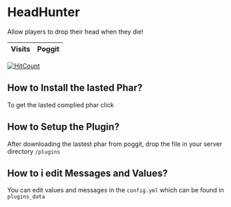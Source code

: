 # HeadHunter
Allow players to drop their head when they die!

| Visits | Poggit |
|:--:|:--:|
[![HitCount](http://hits.dwyl.io/LolNova/HeadHunter.svg)](http://hits.dwyl.io/LolNova/HeadHunter)


## How to Install the lasted Phar?

To get the lasted complied phar click 


## How to Setup the Plugin?

After downloading the lastest phar from poggit, drop the file in your server directory ``/plugins``

## How to i edit Messages and Values?

You can edit values and messages in the ```config.yml``` which can be found in ```plugins_data```
